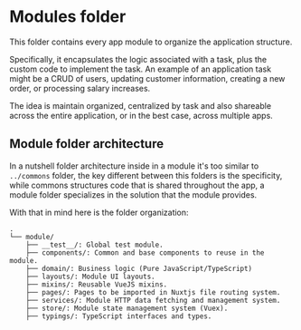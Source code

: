 # Modules folder

This folder contains every app module to organize the application structure.

Specifically, it encapsulates the logic associated with a task, plus the custom code to implement the task. An example of an application task might be a CRUD of users, updating customer information, creating a new order, or processing salary increases.

The idea is maintain organized, centralized by task and also shareable across the entire application, or in the best case, across multiple apps.

## Module folder architecture

In a nutshell folder architecture inside in a module it's too similar to `../commons` folder, the key different between this folders is the specificity, while commons structures code that is shared throughout the app, a module folder specializes in the solution that the module provides.

With that in mind here is the folder organization:

```
.
└── module/
    ├── __test__/: Global test module.
    ├── components/: Common and base components to reuse in the module.
    ├── domain/: Business logic (Pure JavaScript/TypeScript)
    ├── layouts/: Module UI layouts.
    ├── mixins/: Reusable VueJS mixins.
    ├── pages/: Pages to be imported in Nuxtjs file routing system.
    ├── services/: Module HTTP data fetching and management system.
    ├── store/: Module state management system (Vuex).
    ├── typings/: TypeScript interfaces and types.
    
```
